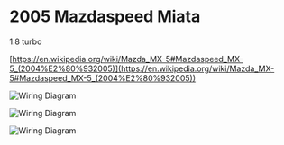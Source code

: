# 2005 Mazdaspeed Miata

1.8 turbo

[https://en.wikipedia.org/wiki/Mazda_MX-5#Mazdaspeed_MX-5_(2004%E2%80%932005)](https://en.wikipedia.org/wiki/Mazda_MX-5#Mazdaspeed_MX-5_(2004%E2%80%932005))

![Wiring Diagram](Images/2005_mazdaspeed_miata_1.png)

![Wiring Diagram](Images/2005_mazdaspeed_miata_2.png)

![Wiring Diagram](Images/2005_mazdaspeed_miata_3.png)
